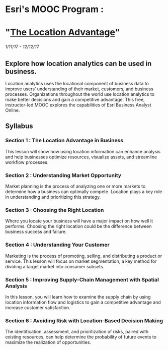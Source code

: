 # Esri's MOOC Program :
# "[The Location Advantage](http://www.esri.com/mooc/location-advantage)"
###### 1/11/17 - 12/12/17

## Explore how location analytics can be used in business.
Location analytics uses the locational component of business data to improve users’ understanding of their market, customers, and business processes. Organizations throughout the world use location analytics to make better decisions and gain a competitive advantage. This free, instructor-led MOOC explores the capabilities of Esri Business Analyst Online.

## Syllabus
### Section 1 : The Location Advantage in Business
This lesson will show how using location information can enhance analysis and help businesses optimize resources, visualize assets, and streamline workflow processes.

### Section 2 : Understanding Market Opportunity
Market planning is the process of analyzing one or more markets to determine how a business can optimally compete. Location plays a key role in understanding and prioritizing this strategy.

### Section 3 : Choosing the Right Location
Where you locate your business will have a major impact on how well it performs. Choosing the right location could be the difference between business success and failure.

### Section 4 : Understanding Your Customer
Marketing is the process of promoting, selling, and distributing a product or service. This lesson will focus on market segmentation, a key method for dividing a target market into consumer subsets.

### Section 5 : Improving Supply-Chain Management with Spatial Analysis
In this lesson, you will learn how to examine the supply chain by using location information flow and logistics to gain a competitive advantage and increase customer satisfaction.

### Section 6 : Avoiding Risk with Location-Based Decision Making
The identification, assessment, and prioritization of risks, paired with existing resources, can help determine the probability of future events to maximize the realization of opportunities.